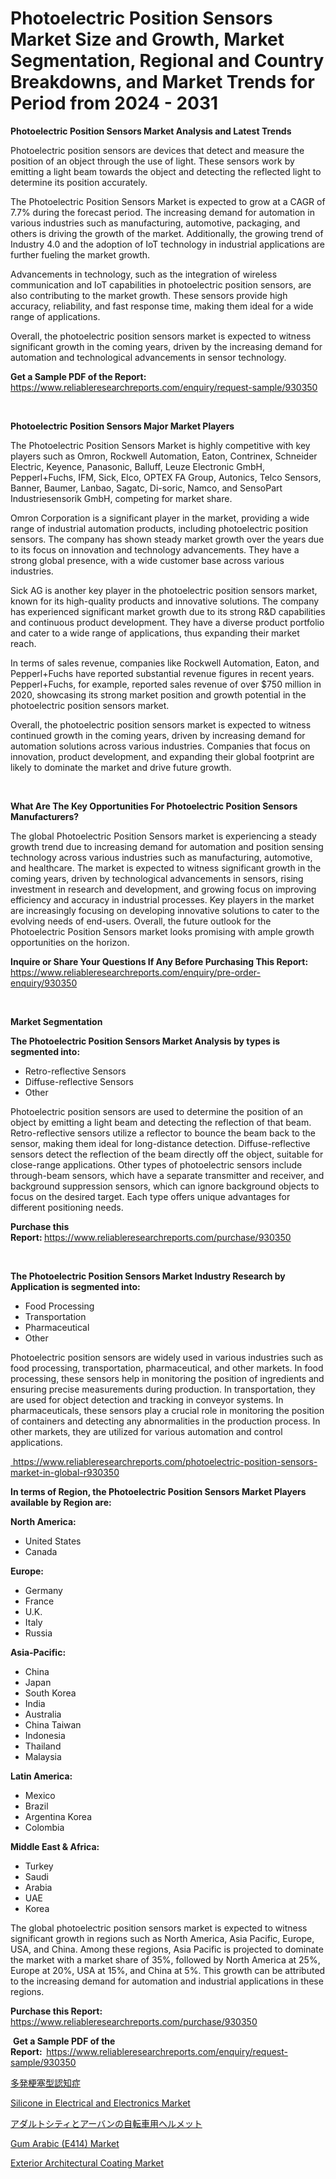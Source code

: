 <p><h1>Photoelectric Position Sensors Market Size and Growth, Market Segmentation, Regional and Country Breakdowns, and Market Trends for Period from 2024 -  2031</h1></p><p><strong>Photoelectric Position Sensors Market Analysis and Latest Trends</strong></p>
<p><p>Photoelectric position sensors are devices that detect and measure the position of an object through the use of light. These sensors work by emitting a light beam towards the object and detecting the reflected light to determine its position accurately.</p><p>The Photoelectric Position Sensors Market is expected to grow at a CAGR of 7.7% during the forecast period. The increasing demand for automation in various industries such as manufacturing, automotive, packaging, and others is driving the growth of the market. Additionally, the growing trend of Industry 4.0 and the adoption of IoT technology in industrial applications are further fueling the market growth.</p><p>Advancements in technology, such as the integration of wireless communication and IoT capabilities in photoelectric position sensors, are also contributing to the market growth. These sensors provide high accuracy, reliability, and fast response time, making them ideal for a wide range of applications.</p><p>Overall, the photoelectric position sensors market is expected to witness significant growth in the coming years, driven by the increasing demand for automation and technological advancements in sensor technology.</p></p>
<p><strong>Get a Sample PDF of the Report:&nbsp;</strong> <a href="https://www.reliableresearchreports.com/enquiry/request-sample/930350">https://www.reliableresearchreports.com/enquiry/request-sample/930350</a></p>
<p>&nbsp;</p>
<p><strong>Photoelectric Position Sensors Major Market Players</strong></p>
<p><p>The Photoelectric Position Sensors Market is highly competitive with key players such as Omron, Rockwell Automation, Eaton, Contrinex, Schneider Electric, Keyence, Panasonic, Balluff, Leuze Electronic GmbH, Pepperl+Fuchs, IFM, Sick, Elco, OPTEX FA Group, Autonics, Telco Sensors, Banner, Baumer, Lanbao, Sagatc, Di-soric, Namco, and SensoPart Industriesensorik GmbH, competing for market share. </p><p>Omron Corporation is a significant player in the market, providing a wide range of industrial automation products, including photoelectric position sensors. The company has shown steady market growth over the years due to its focus on innovation and technology advancements. They have a strong global presence, with a wide customer base across various industries.</p><p>Sick AG is another key player in the photoelectric position sensors market, known for its high-quality products and innovative solutions. The company has experienced significant market growth due to its strong R&D capabilities and continuous product development. They have a diverse product portfolio and cater to a wide range of applications, thus expanding their market reach.</p><p>In terms of sales revenue, companies like Rockwell Automation, Eaton, and Pepperl+Fuchs have reported substantial revenue figures in recent years. Pepperl+Fuchs, for example, reported sales revenue of over $750 million in 2020, showcasing its strong market position and growth potential in the photoelectric position sensors market.</p><p>Overall, the photoelectric position sensors market is expected to witness continued growth in the coming years, driven by increasing demand for automation solutions across various industries. Companies that focus on innovation, product development, and expanding their global footprint are likely to dominate the market and drive future growth.</p></p>
<p>&nbsp;</p>
<p><strong>What Are The Key Opportunities For Photoelectric Position Sensors Manufacturers?</strong></p>
<p><p>The global Photoelectric Position Sensors market is experiencing a steady growth trend due to increasing demand for automation and position sensing technology across various industries such as manufacturing, automotive, and healthcare. The market is expected to witness significant growth in the coming years, driven by technological advancements in sensors, rising investment in research and development, and growing focus on improving efficiency and accuracy in industrial processes. Key players in the market are increasingly focusing on developing innovative solutions to cater to the evolving needs of end-users. Overall, the future outlook for the Photoelectric Position Sensors market looks promising with ample growth opportunities on the horizon.</p></p>
<p><strong>Inquire or Share Your Questions If Any Before Purchasing This Report:</strong> <a href="https://www.reliableresearchreports.com/enquiry/pre-order-enquiry/930350">https://www.reliableresearchreports.com/enquiry/pre-order-enquiry/930350</a></p>
<p>&nbsp;</p>
<p><strong>Market Segmentation</strong></p>
<p><strong>The Photoelectric Position Sensors Market Analysis by types is segmented into:</strong></p>
<p><ul><li>Retro-reflective Sensors</li><li>Diffuse-reflective Sensors</li><li>Other</li></ul></p>
<p><p>Photoelectric position sensors are used to determine the position of an object by emitting a light beam and detecting the reflection of that beam. Retro-reflective sensors utilize a reflector to bounce the beam back to the sensor, making them ideal for long-distance detection. Diffuse-reflective sensors detect the reflection of the beam directly off the object, suitable for close-range applications. Other types of photoelectric sensors include through-beam sensors, which have a separate transmitter and receiver, and background suppression sensors, which can ignore background objects to focus on the desired target. Each type offers unique advantages for different positioning needs.</p></p>
<p><strong>Purchase this Report:&nbsp;</strong><a href="https://www.reliableresearchreports.com/purchase/930350">https://www.reliableresearchreports.com/purchase/930350</a></p>
<p>&nbsp;</p>
<p><strong>The Photoelectric Position Sensors Market Industry Research by Application is segmented into:</strong></p>
<p><ul><li>Food Processing</li><li>Transportation</li><li>Pharmaceutical</li><li>Other</li></ul></p>
<p><p>Photoelectric position sensors are widely used in various industries such as food processing, transportation, pharmaceutical, and other markets. In food processing, these sensors help in monitoring the position of ingredients and ensuring precise measurements during production. In transportation, they are used for object detection and tracking in conveyor systems. In pharmaceuticals, these sensors play a crucial role in monitoring the position of containers and detecting any abnormalities in the production process. In other markets, they are utilized for various automation and control applications.</p></p>
<p><a href="https://www.reliableresearchreports.com/photoelectric-position-sensors-market-in-global-r930350">&nbsp;https://www.reliableresearchreports.com/photoelectric-position-sensors-market-in-global-r930350</a></p>
<p><strong>In terms of Region, the Photoelectric Position Sensors Market Players available by Region are:</strong></p>
<p>
    <p> <strong> North America: </strong>
        <ul>
            <li>United States</li>
            <li>Canada</li>
        </ul>
        </p> 
    <p> <strong> Europe: </strong>
        <ul>
            <li>Germany</li>
            <li>France</li>
            <li>U.K.</li>
            <li>Italy</li>
            <li>Russia</li>
        </ul>
        </p> 
    <p> <strong> Asia-Pacific: </strong>
        <ul>
            <li>China</li>
            <li>Japan</li>
            <li>South Korea</li>
            <li>India</li>
            <li>Australia</li>
            <li>China Taiwan</li>
            <li>Indonesia</li>
            <li>Thailand</li>
            <li>Malaysia</li>
        </ul>
        </p> 
    <p> <strong> Latin America: </strong>
        <ul>
            <li>Mexico</li>
            <li>Brazil</li>
            <li>Argentina Korea</li>
            <li>Colombia</li>
        </ul>
        </p> 
    <p> <strong> Middle East & Africa: </strong>
        <ul>
            <li>Turkey</li>
            <li>Saudi</li>
            <li>Arabia</li>
            <li>UAE</li>
            <li>Korea</li>
        </ul>
    </p>
    </p>
<p><p>The global photoelectric position sensors market is expected to witness significant growth in regions such as North America, Asia Pacific, Europe, USA, and China. Among these regions, Asia Pacific is projected to dominate the market with a market share of 35%, followed by North America at 25%, Europe at 20%, USA at 15%, and China at 5%. This growth can be attributed to the increasing demand for automation and industrial applications in these regions.</p></p>
<p><strong>Purchase this Report: </strong><a href="https://www.reliableresearchreports.com/purchase/930350">https://www.reliableresearchreports.com/purchase/930350</a></p>
<p>&nbsp;<strong>Get a Sample PDF of the Report:&nbsp;&nbsp;</strong><a href="https://www.reliableresearchreports.com/enquiry/request-sample/930350">https://www.reliableresearchreports.com/enquiry/request-sample/930350</a></p>
<p><strong></strong></p>
<p><p><a href="https://medium.com/@gregoriookeefe2023/%E5%A4%9A%E7%99%BA%E6%80%A7%E6%A2%97%E5%A1%9E%E6%80%A7%E8%AA%8D%E7%9F%A5%E7%97%87%E7%94%A3%E6%A5%AD%E5%88%86%E6%9E%90%E3%83%AC%E3%83%9D%E3%83%BC%E3%83%88-%E3%81%9D%E3%81%AE%E5%B8%82%E5%A0%B4%E8%A6%8F%E6%A8%A1-%E3%82%B7%E3%82%A7%E3%82%A2-%E3%82%A2%E3%83%97%E3%83%AA%E3%82%B1%E3%83%BC%E3%82%B7%E3%83%A7%E3%83%B3%E5%88%A5-%E5%9C%B0%E5%9F%9F%E5%88%A5-%E7%AB%B6%E4%BA%89%E6%88%A6%E7%95%A5%E3%81%AE%E3%83%88%E3%83%AC%E3%83%B3%E3%83%89-2024%E5%B9%B4-2031%E5%B9%B4-6202ccfc176d">多発梗塞型認知症</a></p><p><a href="https://issuu.com/reportprime-2/docs/silicone-in-electrical-and-electron_77725eb1abb390">Silicone in Electrical and Electronics Market</a></p><p><a href="https://github.com/mohamedbakry57/Market-Research-Report-List-5/blob/main/818779787316.md">アダルトシティとアーバンの自転車用ヘルメット</a></p><p><a href="https://issuu.com/reportprime-2/docs/gum-arabic-e414-market-size-2030.pp_b2e841e0146351">Gum Arabic (E414) Market</a></p><p><a href="https://issuu.com/reportprime-2/docs/exterior-architectural-coating-mark_d9e71fc6d5bd8b">Exterior Architectural Coating Market</a></p></p>
